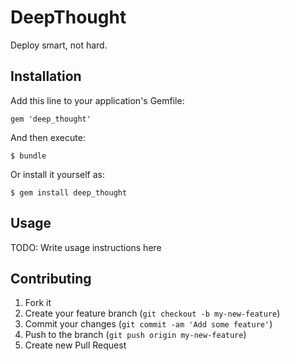 # DeepThought

Deploy smart, not hard.

## Installation

Add this line to your application's Gemfile:

    gem 'deep_thought'

And then execute:

    $ bundle

Or install it yourself as:

    $ gem install deep_thought

## Usage

TODO: Write usage instructions here

## Contributing

1. Fork it
2. Create your feature branch (`git checkout -b my-new-feature`)
3. Commit your changes (`git commit -am 'Add some feature'`)
4. Push to the branch (`git push origin my-new-feature`)
5. Create new Pull Request
